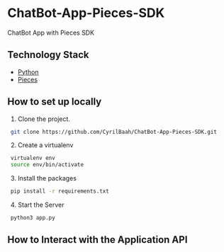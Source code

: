 # ChatBot-App-Pieces-SDK
ChatBot App with Pieces SDK

## Technology Stack
- [Python](https://www.python.org/ "python")
- [Pieces](https://pieces.app/ "Pieces")

## How to set up locally
1. Clone the project.
```sh
 git clone https://github.com/CyrilBaah/ChatBot-App-Pieces-SDK.git
```
2. Create a virtualenv
```sh
 virtualenv env
 source env/bin/activate
```
3. Install the packages
```sh
 pip install -r requirements.txt
```
4. Start the Server
```sh
 python3 app.py 
```

## How to Interact with the Application API

